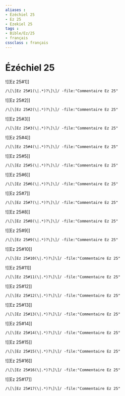 ```yaml
---
aliases : 
- Ézéchiel 25
- Ez 25
- Ezekiel 25
tags : 
- Bible/Ez/25
- français
cssclass : français
---
```


# Ézéchiel 25

![[Ez 25#1]]

```query
/\[\[Ez 25#1(\|.*)?\]\]/ -file:"Commentaire Ez 25"
```

![[Ez 25#2]]

```query
/\[\[Ez 25#2(\|.*)?\]\]/ -file:"Commentaire Ez 25"
```

![[Ez 25#3]]

```query
/\[\[Ez 25#3(\|.*)?\]\]/ -file:"Commentaire Ez 25"
```

![[Ez 25#4]]

```query
/\[\[Ez 25#4(\|.*)?\]\]/ -file:"Commentaire Ez 25"
```

![[Ez 25#5]]

```query
/\[\[Ez 25#5(\|.*)?\]\]/ -file:"Commentaire Ez 25"
```

![[Ez 25#6]]

```query
/\[\[Ez 25#6(\|.*)?\]\]/ -file:"Commentaire Ez 25"
```

![[Ez 25#7]]

```query
/\[\[Ez 25#7(\|.*)?\]\]/ -file:"Commentaire Ez 25"
```

![[Ez 25#8]]

```query
/\[\[Ez 25#8(\|.*)?\]\]/ -file:"Commentaire Ez 25"
```

![[Ez 25#9]]

```query
/\[\[Ez 25#9(\|.*)?\]\]/ -file:"Commentaire Ez 25"
```

![[Ez 25#10]]

```query
/\[\[Ez 25#10(\|.*)?\]\]/ -file:"Commentaire Ez 25"
```

![[Ez 25#11]]

```query
/\[\[Ez 25#11(\|.*)?\]\]/ -file:"Commentaire Ez 25"
```

![[Ez 25#12]]

```query
/\[\[Ez 25#12(\|.*)?\]\]/ -file:"Commentaire Ez 25"
```

![[Ez 25#13]]

```query
/\[\[Ez 25#13(\|.*)?\]\]/ -file:"Commentaire Ez 25"
```

![[Ez 25#14]]

```query
/\[\[Ez 25#14(\|.*)?\]\]/ -file:"Commentaire Ez 25"
```

![[Ez 25#15]]

```query
/\[\[Ez 25#15(\|.*)?\]\]/ -file:"Commentaire Ez 25"
```

![[Ez 25#16]]

```query
/\[\[Ez 25#16(\|.*)?\]\]/ -file:"Commentaire Ez 25"
```

![[Ez 25#17]]

```query
/\[\[Ez 25#17(\|.*)?\]\]/ -file:"Commentaire Ez 25"
```

